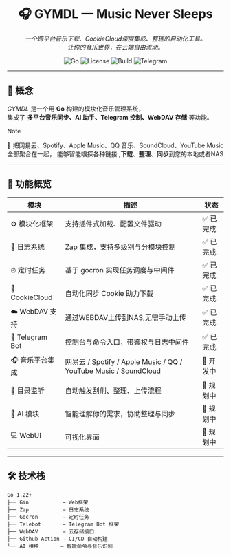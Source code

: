 <div align="center">

# 🎧 GYMDL — Music Never Sleeps

_一个跨平台音乐下载、CookieCloud深度集成、整理的自动化工具。  
让你的音乐世界，在云端自由流动。_

![Go](https://img.shields.io/badge/Go-1.22+-00ADD8?logo=go)
![License](https://img.shields.io/badge/license-MIT-green)
![Build](https://img.shields.io/github/actions/workflow/status/yourname/cookiesync/build.yml?logo=github)
![Telegram](https://img.shields.io/badge/telegram-bot-blue?logo=telegram)

</div>

---

## 🧠 概念

*GYMDL* 是一个用 **Go** 构建的模块化音乐管理系统，  
集成了 **多平台音乐同步、AI 助手、Telegram 控制、WebDAV 存储** 等功能。



> [!NOTE]
> 🎵 把网易云、Spotify、Apple Music、QQ 
> 音乐、SoundCloud、YouTube Music 全部聚合在一起，
> 能够智能嗅探各种链接 ,**下载**、**整理**、**同步**到您的本地或者NAS
 

---
## 🧩 功能概览

| 模块 | 描述 | 状态 |
|------|------|------|
| ⚙️ 模块化框架 | 支持插件式加载、配置文件驱动 | ✅ 已完成 |
| 🧾 日志系统 | Zap 集成，支持多级别与分模块控制 | ✅ 已完成 |
| ⏰ 定时任务 | 基于 gocron 实现任务调度与中间件 | ✅ 已完成 |
| 🍪 CookieCloud | 自动化同步 Cookie 助力下载 | ✅ 已完成 |
| ☁️ WebDAV 支持 | 通过WEBDAV上传到NAS,无需手动上传 | ✅ 已完成 |
| 🤖 Telegram Bot | 控制台与命令入口，带鉴权与日志中间件 | ✅ 已完成 |
| 🎧 音乐平台集成 | 网易云 / Spotify / Apple Music / QQ / YouTube Music / SoundCloud | 🚧 开发中 |
| 🔄 目录监听 | 自动触发刮削、整理、上传流程 | 🚧 规划中 |
| 🧠 AI 模块 | 智能理解你的需求，协助整理与同步 | 🚧 规划中 |
| 💻 WebUI | 可视化界面 | 🚧 规划中 |

---

## 🛠️ 技术栈

```text
Go 1.22+
├── Gin           → Web框架
├── Zap           → 日志系统
├── Gocron        → 定时任务
├── Telebot       → Telegram Bot 框架
├── WebDAV        → 云存储接口
├── Github Action → CI/CD 自动构建
└── AI 模块       → 智能命令与音乐识别
